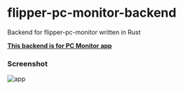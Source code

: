 # flipper-pc-monitor-backend
Backend for flipper-pc-monitor written in Rust

**[This backend is for PC Monitor app](https://github.com/TheSainEyereg/flipper-pc-monitor)**

### Screenshot
![app](https://github.com/TheSainEyereg/flipper-pc-monitor-backend/assets/37226226/0433a33c-ea44-4672-82f2-7abc99833c28)
